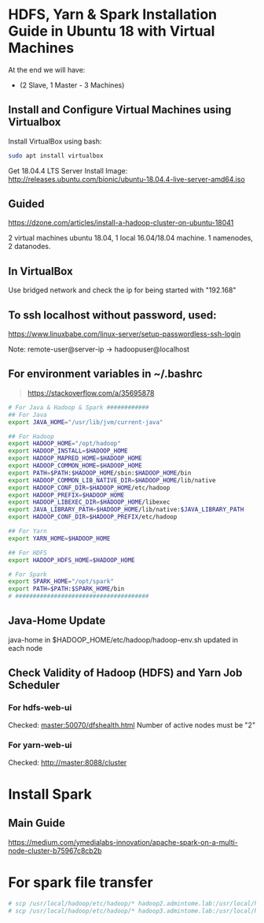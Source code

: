# HDFS, Yarn & Spark Installation Guide in Ubuntu 18 with Virtual Machines

At the end we will have:

- (2 Slave, 1 Master - 3 Machines)

## Install and Configure Virtual Machines using Virtualbox
Install VirtualBox using bash:
```bash
sudo apt install virtualbox
```
Get 18.04.4 LTS Server Install Image:
http://releases.ubuntu.com/bionic/ubuntu-18.04.4-live-server-amd64.iso


## Guided
https://dzone.com/articles/install-a-hadoop-cluster-on-ubuntu-18041

2 virtual machines ubuntu 18.04, 1 local 16.04/18.04 machine. 1 namenodes, 2 datanodes.

## In VirtualBox
Use bridged network and check the ip for being started with "192.168"


## To ssh localhost without password, used:
https://www.linuxbabe.com/linux-server/setup-passwordless-ssh-login

Note: remote-user@server-ip -> hadoopuser@localhost


## For environment variables in \~/.bashrc
> https://stackoverflow.com/a/35695878 

```bash
# For Java & Hadoop & Spark ############
## For Java
export JAVA_HOME="/usr/lib/jvm/current-java"

## For Hadoop
export HADOOP_HOME="/opt/hadoop"
export HADOOP_INSTALL=$HADOOP_HOME
export HADOOP_MAPRED_HOME=$HADOOP_HOME
export HADOOP_COMMON_HOME=$HADOOP_HOME
export PATH=$PATH:$HADOOP_HOME/sbin:$HADOOP_HOME/bin
export HADOOP_COMMON_LIB_NATIVE_DIR=$HADOOP_HOME/lib/native
export HADOOP_CONF_DIR=$HADOOP_HOME/etc/hadoop
export HADOOP_PREFIX=$HADOOP_HOME
export HADOOP_LIBEXEC_DIR=$HADOOP_HOME/libexec
export JAVA_LIBRARY_PATH=$HADOOP_HOME/lib/native:$JAVA_LIBRARY_PATH
export HADOOP_CONF_DIR=$HADOOP_PREFIX/etc/hadoop

## For Yarn
export YARN_HOME=$HADOOP_HOME

## For HDFS
export HADOOP_HDFS_HOME=$HADOOP_HOME

# For Spark
export SPARK_HOME="/opt/spark"
export PATH=$PATH:$SPARK_HOME/bin
# ######################################
```

## Java-Home Update
java-home in $HADOOP_HOME/etc/hadoop/hadoop-env.sh updated in each node

## Check Validity of Hadoop (HDFS) and Yarn Job Scheduler
### For hdfs-web-ui
Checked: [master:50070/dfshealth.html](master:50070/dfshealth.html)
Number of active nodes must be "2"

### For yarn-web-ui
Checked:  [http://master:8088/cluster](http://master:8088/cluster)


# Install Spark

## Main Guide
https://medium.com/ymedialabs-innovation/apache-spark-on-a-multi-node-cluster-b75967c8cb2b

# For spark file transfer
```bash
# scp /usr/local/hadoop/etc/hadoop/* hadoop2.admintome.lab:/usr/local/hadoop/etc/hadoop/
# scp /usr/local/hadoop/etc/hadoop/* hadoop3.admintome.lab:/usr/local/hadoop/etc/hadoop/
```